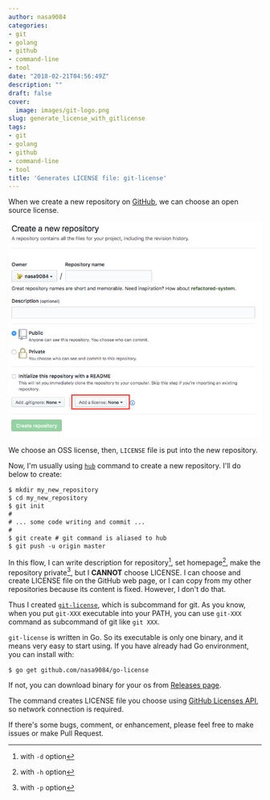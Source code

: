```yaml
---
author: nasa9084
categories:
- git
- golang
- github
- command-line
- tool
date: "2018-02-21T04:56:49Z"
description: ""
draft: false
cover:
  image: images/git-logo.png
slug: generate_license_with_gitlicense
tags:
- git
- golang
- github
- command-line
- tool
title: 'Generates LICENSE file: git-license'
---
```



When we create a new repository on [GitHub](https://github.com), we can choose an open source license.

![create_new_repo](images/create_new_repo.png)

We choose an OSS license, then, `LICENSE` file is put into the new repository.

Now, I'm usually using [`hub`](https://hub.github.com/) command to create a new repository.
I'll do below to create:

``` shell
$ mkdir my_new_repository
$ cd my_new_repository
$ git init
#
# ... some code writing and commit ...
#
$ git create # git command is aliased to hub
$ git push -u origin master
```

In this flow, I can write description for repository[^desc], set homepage[^homepage], make the repository private[^priv], but I **CANNOT** choose LICENSE.
I can choose and create LICENSE file on the GitHub web page, or I can copy from my other repositories because its content is fixed.
However, I don't do that.

Thus I created [`git-license`](https://github.com/nasa9084/git-license), which is subcommand for git.
As you know, when you put `git-XXX` executable into your PATH, you can use `git-XXX` command as subcommand of git like `git XXX`.

`git-license` is written in Go.
So its executable is only one binary, and it means very easy to start using.
If you have already had Go environment, you can install with:

``` shell
$ go get github.com/nasa9084/go-license
```

If not, you can download binary for your os from [Releases page](https://github.com/nasa9084/git-license/releases).

The command creates LICENSE file you choose using [GitHub Licenses API](https://developer.github.com/v3/licenses/), so network connection is required.

If there's some bugs, comment, or enhancement, please feel free to make issues or make Pull Request.

[^desc]: with `-d` option
[^homepage]: with `-h` option
[^priv]: with `-p` option

